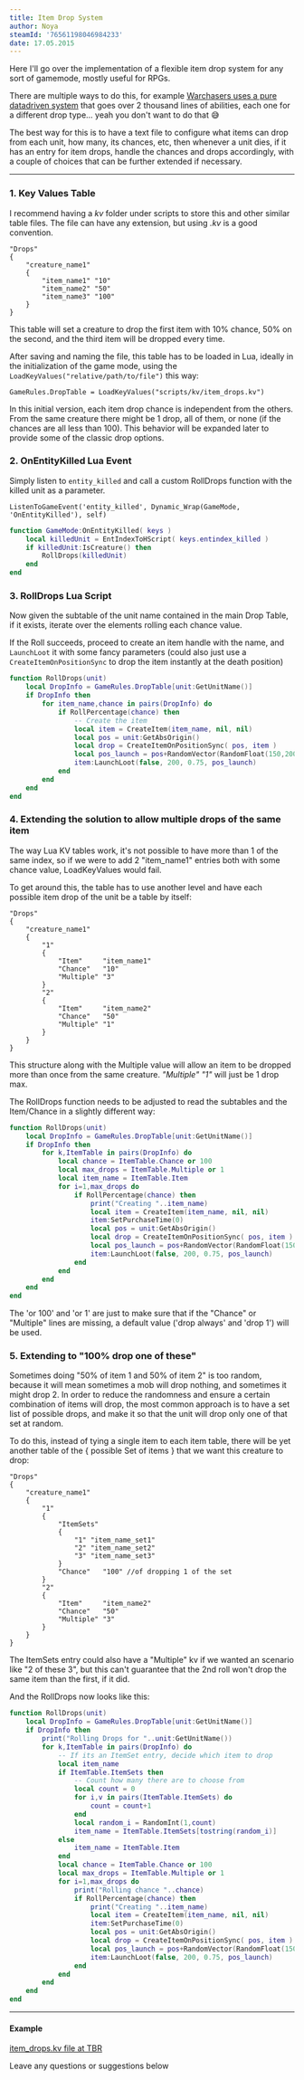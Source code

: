 ```yaml
---
title: Item Drop System
author: Noya
steamId: '76561198046984233'
date: 17.05.2015
---
```


Here I'll go over the implementation of a flexible item drop system for any sort of gamemode, mostly useful for RPGs.

There are multiple ways to do this, for example [Warchasers uses a pure datadriven system](https://github.com/MNoya/Warchasers/blob/master/scripts/npc/npc_abilities_custom.txt#L3687-L5667) that goes over 2 thousand lines of abilities, each one for a different drop type... yeah you don't want to do that :sweat_smile: 

The best way for this is to have a text file to configure what items can drop from each unit, how many, its chances, etc, then whenever a unit dies, if it has an entry for item drops, handle the chances and drops accordingly, with a couple of choices that can be further extended if necessary.

<Gfycat id="PowerlessCourageousAsiantrumpetfish" />

---
### 1. Key Values Table

I recommend having a *kv* folder under scripts to store this and other similar table files. The file can have any extension, but using *.kv* is a good convention.

```
"Drops" 
{ 
    "creature_name1"
    { 
        "item_name1" "10"
        "item_name2" "50"
        "item_name3" "100"
    }
}
```

This table will set a creature to drop the first item with 10% chance, 50% on the second, and the third item will be dropped every time.

After saving and naming the file, this table has to be loaded in Lua, ideally in the initialization of the game mode, using the `LoadKeyValues("relative/path/to/file")` this way:

```
GameRules.DropTable = LoadKeyValues("scripts/kv/item_drops.kv")
```

In this initial version, each item drop chance is independent from the others. From the same creature there might be 1 drop, all of them, or none (if the chances are all less than 100). This behavior will be expanded later to provide some of the classic drop options.

### 2. OnEntityKilled Lua Event

Simply listen to `entity_killed` and call a custom RollDrops function with the killed unit as a parameter.

```
ListenToGameEvent('entity_killed', Dynamic_Wrap(GameMode, 'OnEntityKilled'), self)
```

```lua
function GameMode:OnEntityKilled( keys )
    local killedUnit = EntIndexToHScript( keys.entindex_killed )
    if killedUnit:IsCreature() then
        RollDrops(killedUnit)
    end
end
```

### 3. RollDrops Lua Script

Now given the subtable of the unit name contained in the main Drop Table, if it exists, iterate over the elements rolling each chance value.

If the Roll succeeds, proceed to create an item handle with the name, and `LaunchLoot` it with some fancy parameters (could also just use a `CreateItemOnPositionSync` to drop the item instantly at the death position)

```lua
function RollDrops(unit)
    local DropInfo = GameRules.DropTable[unit:GetUnitName()]
    if DropInfo then
        for item_name,chance in pairs(DropInfo) do
            if RollPercentage(chance) then
                -- Create the item
                local item = CreateItem(item_name, nil, nil)
                local pos = unit:GetAbsOrigin()
                local drop = CreateItemOnPositionSync( pos, item )
                local pos_launch = pos+RandomVector(RandomFloat(150,200))
                item:LaunchLoot(false, 200, 0.75, pos_launch)
            end
        end
    end
end
```

### 4. Extending the solution to allow multiple drops of the same item

The way Lua KV tables work, it's not possible to have more than 1 of the same index, so if we were to add 2 "item_name1" entries both with some chance value, LoadKeyValues would fail.

To get around this, the table has to use another level and have each possible item drop of the unit be a table by itself:

```
"Drops" 
{ 
    "creature_name1"
    { 
        "1"
        {
            "Item"     "item_name1"
            "Chance"   "10"
            "Multiple" "3"
        }
        "2"
        {
            "Item"     "item_name2"
            "Chance"   "50"
            "Multiple" "1"
        }
    }
}
```

This structure along with the Multiple value will allow an item to be dropped more than once from the same creature. *"Multiple" "1"* will just be 1 drop max.

The RollDrops function needs to be adjusted to read the subtables and the Item/Chance in a slightly different way:

```lua
function RollDrops(unit)
    local DropInfo = GameRules.DropTable[unit:GetUnitName()]
    if DropInfo then
        for k,ItemTable in pairs(DropInfo) do
            local chance = ItemTable.Chance or 100
            local max_drops = ItemTable.Multiple or 1
            local item_name = ItemTable.Item
            for i=1,max_drops do
                if RollPercentage(chance) then
                    print("Creating "..item_name)
                    local item = CreateItem(item_name, nil, nil)
                    item:SetPurchaseTime(0)
                    local pos = unit:GetAbsOrigin()
                    local drop = CreateItemOnPositionSync( pos, item )
                    local pos_launch = pos+RandomVector(RandomFloat(150,200))
                    item:LaunchLoot(false, 200, 0.75, pos_launch)
                end
            end
        end
    end
end
```

The 'or 100' and 'or 1' are just to make sure that if the "Chance" or "Multiple" lines are missing, a default value ('drop always' and 'drop 1') will be used.

### 5. Extending to "100% drop one of these"

Sometimes doing "50% of item 1 and 50% of item 2" is too random, because it will mean sometimes a mob will drop nothing, and sometimes it might drop 2. In order to reduce the randomness and ensure a certain combination of items will drop, the most common approach is to have a set list of possible drops, and make it so that the unit will drop only one of that set at random.

To do this, instead of tying a single item to each item table, there will be yet another table of the { possible Set of items } that we want this creature to drop:

```
"Drops" 
{ 
    "creature_name1"
    { 
        "1"
        {
            "ItemSets"
            {
                "1" "item_name_set1"
                "2" "item_name_set2"
                "3" "item_name_set3"
            }
            "Chance"   "100" //of dropping 1 of the set
        }
        "2"
        {
            "Item"     "item_name2"
            "Chance"   "50"
            "Multiple" "3"
        }
    }
}
```

The ItemSets entry could also have a "Multiple" kv if we wanted an scenario like "2 of these 3", but this can't guarantee that the 2nd roll won't drop the same item than the first, if it did.

And the RollDrops now looks like this:

```lua
function RollDrops(unit)
    local DropInfo = GameRules.DropTable[unit:GetUnitName()]
    if DropInfo then
        print("Rolling Drops for "..unit:GetUnitName())
        for k,ItemTable in pairs(DropInfo) do
            -- If its an ItemSet entry, decide which item to drop
            local item_name
            if ItemTable.ItemSets then
            	-- Count how many there are to choose from
            	local count = 0
            	for i,v in pairs(ItemTable.ItemSets) do
            		count = count+1
            	end
                local random_i = RandomInt(1,count)
                item_name = ItemTable.ItemSets[tostring(random_i)]
            else
                item_name = ItemTable.Item
            end
            local chance = ItemTable.Chance or 100
            local max_drops = ItemTable.Multiple or 1
            for i=1,max_drops do
            	print("Rolling chance "..chance)
                if RollPercentage(chance) then
                    print("Creating "..item_name)
                    local item = CreateItem(item_name, nil, nil)
                    item:SetPurchaseTime(0)
                    local pos = unit:GetAbsOrigin()
                    local drop = CreateItemOnPositionSync( pos, item )
                    local pos_launch = pos+RandomVector(RandomFloat(150,200))
                    item:LaunchLoot(false, 200, 0.75, pos_launch)
                end
            end
        end
    end
end
```

---

#### Example

[item_drops.kv file at TBR](https://github.com/Aleteh/TBR3/blob/master/game/dota_addons/theblackroad3/scripts/kv/item_drops.kv)

Leave any questions or suggestions below
